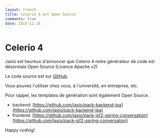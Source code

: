 ```yaml
---
layout: french
title: Celerio 4 est Open Source
comments: true
date: 2015-11-16
---
```


# Celerio 4

Jaxio est heureux d'annoncer que Celerio 4 notre générateur de code est désormais Open Source (Licence Apache v2)

Le code source est sur [GitHub](https://github.com/jaxio/celerio).

Vous pouvez l'utiliser chez vous, à l'université, en entreprise, etc.

Pour rappel, les templates de génération sont également Open Source. 

* backend: [https://github.com/jaxio/pack-backend-jpa](https://github.com/jaxio/pack-backend-jpa)
* frontend: [https://github.com/jaxio/pack-jsf2-spring-conversation](https://github.com/jaxio/pack-jsf2-spring-conversation)


Happy coding!
